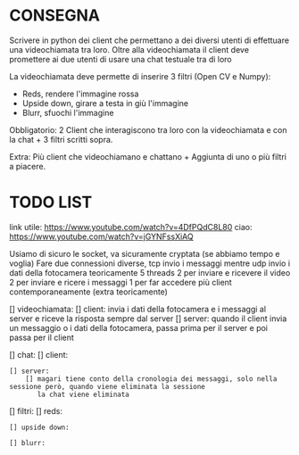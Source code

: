 # CONSEGNA

Scrivere in python dei client che permettano a dei diversi utenti di effettuare una videochiamata tra loro.
Oltre alla videochiamata il client deve promettere ai due utenti di usare una chat testuale tra di loro

La videochiamata deve permette di inserire 3 filtri (Open CV e Numpy):
- Reds, rendere l'immagine rossa
- Upside down, girare a testa in giù l'immagine
- Blurr, sfuochi l'immagine

Obbligatorio: 2 Client che interagiscono tra loro con la videochiamata e con la chat + 3 filtri scritti sopra.

Extra: Più client che videochiamano e chattano + Aggiunta di uno o più filtri a piacere. 

# TODO LIST

link utile: https://www.youtube.com/watch?v=4DfPQdC8L80
ciao: https://www.youtube.com/watch?v=jGYNFssXiAQ

Usiamo di sicuro le socket, va sicuramente cryptata (se abbiamo tempo e voglia)
Fare due connessioni diverse, tcp invio i messaggi mentre udp invio i dati della fotocamera
teoricamente 5 threads
    2 per inviare e ricevere il video
    2 per inviare e ricere i messaggi
    1 per far accedere più client contemporaneamente (extra teoricamente)

[] videochiamata:
    [] client:
        invia i dati della fotocamera e i messaggi al server e riceve la risposta sempre dal server
    [] server: 
        quando il client invia un messaggio o i dati della fotocamera, passa prima per il server e poi passa per il client
        
[] chat:
    [] client:

    [] server:
        [] magari tiene conto della cronologia dei messaggi, solo nella sessione però, quando viene eliminata la sessione
           la chat viene eliminata

[] filtri:
    [] reds:

    [] upside down:

    [] blurr:
